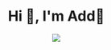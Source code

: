 <h1 align="center">Hi 👋, I'm Add🎈</h1>

<!--
**0118Add/0118Add** is a ✨ _special_ ✨ repository because its `README.md` (this file) appears on your GitHub profile.
Here are some ideas to get you started:
- 🔭 I’m currently working on ...
- 🌱 I’m currently learning ...
- 👯 I’m looking to collaborate on ...
- 🤔 I’m looking for help with ...
- 💬 Ask me about ...
- 📫 How to reach me: ...
- 😄 Pronouns: ...
- ⚡ Fun fact: ...
-->


<div align="center">
<img src=https://github-readme-stats.vercel.app/api?username=0118Add&theme=github_dark&locale=en&hide_border=true&show_icons=true" >
</div>


